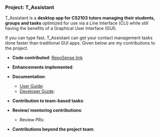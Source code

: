 ### Project: T_Assistant

T_Assistant is a **desktop app for CS2103 tutors managing their students, groups and tasks** optimized for use via a
Line Interface (CLI) while still having the benefits of a Graphical User Interface (GUI).

If you can type fast, T_Assistant can get your contact management tasks done faster than traditional GUI apps.
Given below are my contributions to the project.

* **Code contributed**: [RepoSense link](https://nus-cs2103-ay2425s1.github.io/tp-dashboard/?search=ghos7ie&breakdown=true)

* **Enhancements implemented**:

<div style="page-break-after: always;"></div>

* **Documentation**:
    * <u>User Guide</u>:
    * <u>Developer Guide</u>:

* **Contribution to team-based tasks**:

* **Review/ mentoring contributions**:
    * Review PRs:

* **Contributions beyond the project team**:
